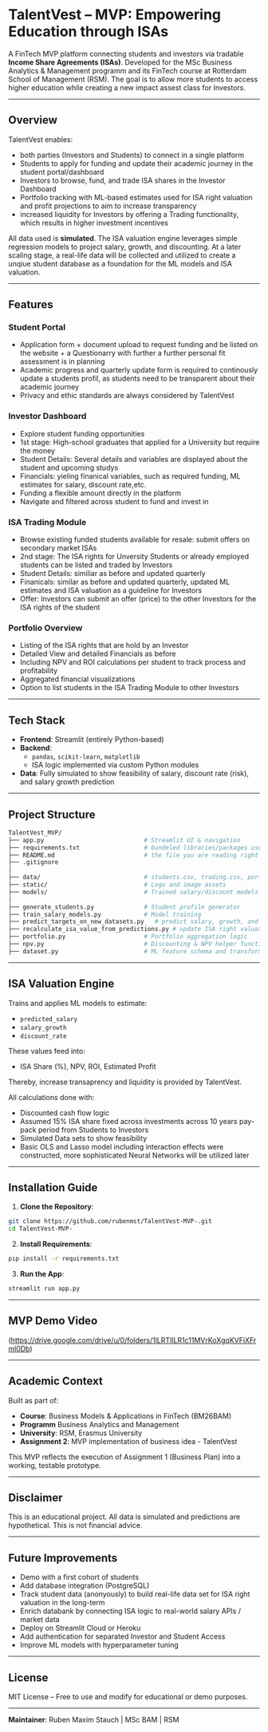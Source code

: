 # TalentVest – MVP: Empowering Education through ISAs

A FinTech MVP platform connecting students and investors via tradable **Income Share Agreements (ISAs)**. Developed for the MSc Business Analytics & Management programm and its FinTech course at Rotterdam School of Management (RSM). The goal is to allow more students to access higher education while creating a new impact assest class for Investors. 

---

## Overview

TalentVest enables:
* both parties (Investors and Students) to connect in a single platform 
* Students to apply for funding and update their academic journey in the student portal/dashboard
* Investors to browse, fund, and trade ISA shares in the Investor Dashboard 
* Portfolio tracking with ML-based estimates used for ISA right valuation and profit projections to aim to increase transparency 
* increased liquidity for Investors by offering a Trading functionality, which results in higher investment incentives 

All data used is **simulated**. The ISA valuation engine leverages simple regression models to project salary, growth, and discounting. At a later scaling stage, a real-life data will be collected and utilized to create a unqiue student database as a foundation for the ML models and ISA valuation. 

---

## Features

### Student Portal

* Application form + document upload to request funding and be listed on the website + a Questionarry with further a further personal fit assessment is in planning
* Academic progress and quarterly update form is required to continously update a students profil, as students need to be transparent about their academic journey
* Privacy and ethic standards are always considered by TalentVest 

### Investor Dashboard

* Explore student funding opportunities
* 1st stage: High-school graduates that applied for a University but require the money 
* Student Details: Several details and variables are displayed about the student and upcoming studys
* Financials: yieling finanical variables, such as required funding, ML estimates for salary, discount rate,etc. 
* Funding a flexible amount directly in the platform 
* Navigate and filtered across student to fund and invest in


### ISA Trading Module

* Browse existing funded students available for resale: submit offers on secondary market ISAs
* 2nd stage: The ISA rights for Unversity Students or already employed students can be listed and traded by Investors 
* Student Details: similiar as before and updated quarterly 
* Finanicals: similar as before and updated quarterly, updated ML estimates and ISA valuation as a guideline for Investors 
* Offer: Investors can submit an offer (price) to the other Investors for the ISA rights of the student 

### Portfolio Overview

* Listing of the ISA rights that are hold by an Investor
* Detailed View and detailed Financials as before
* Including NPV and ROI calculations per student to track process and profitability 
* Aggregated financial visualizations
* Option to list students in the ISA Trading Module to other Investors 

---

## Tech Stack

* **Frontend**: Streamlit (entirely Python-based)
* **Backend**:
  * `pandas`, `scikit-learn`, `matplotlib`
  * ISA logic implemented via custom Python modules
* **Data**: Fully simulated to show feasibility of salary, discount rate (risk), and salary growth prediction 

---

## Project Structure

```bash
TalentVest_MVP/
├── app.py                            # Streamlit UI & navigation
├── requirements.txt                  # bundeled libraries/packages used  
├── README.md                         # the file you are reading right now  
├── .gitignore
│
├── data/                             # students.csv, trading.csv, portfolio_sample.csv (simulated profiles with ML estimates)
├── static/                           # Logo and image assets 
├── models/                           # Trained salary/discount models
│
├── generate_students.py              # Student profile generator 
├── train_salary_models.py            # Model training
├── predict_targets_on_new_datasets.py   # predict salary, growth, and discount rate  
├── recalculate_isa_value_from_predictions.py # update ISA right valuation for simulated data sets used 
├── portfolio.py                      # Portfolio aggregation logic
├── npv.py                            # Discounting & NPV helper functions
├── dataset.py                        # ML feature schema and transformations
```

---

## ISA Valuation Engine

Trains and applies ML models to estimate:

* `predicted_salary`
* `salary_growth`
* `discount_rate`

These values feed into:

* ISA Share (%), NPV, ROI, Estimated Profit 

Thereby, increase transaprency and liquidity is provided by TalentVest. 

All calculations done with:

* Discounted cash flow logic
* Assumed 15% ISA share fixed across investments across 10 years pay-pack period from Students to Investors 
* Simulated Data sets to show feasibility 
* Basic OLS and Lasso model including interaction effects were constructed, more sophisticated Neural Networks will be utilized later  

---

## Installation Guide

1. **Clone the Repository**:

```bash
git clone https://github.com/rubenmst/TalentVest-MVP-.git
cd TalentVest-MVP-
```

2. **Install Requirements**:

```bash
pip install -r requirements.txt
```

3. **Run the App**:

```bash
streamlit run app.py
```

---

## MVP Demo Video

(https://drive.google.com/drive/u/0/folders/1lLRTIlLR1c11MVrKoXgqKVFiXFrml0Db)

---

## Academic Context

Built as part of:

* **Course**: Business Models & Applications in FinTech (BM26BAM)
* **Programm** Business Analytics and Management 
* **University**: RSM, Erasmus University
* **Assignment 2**: MVP implementation of business idea - TalentVest 

This MVP reflects the execution of Assignment 1 (Business Plan) into a working, testable prototype.

---

## Disclaimer

This is an educational project. All data is simulated and predictions are hypothetical. This is not financial advice.

---

## Future Improvements

* Demo with a first cohort of students 
* Add database integration (PostgreSQL)
* Track student data (anonyously) to build real-life data set for ISA right valuation in the long-term   
* Enrich databank by connecting ISA logic to real-world salary APIs / market data
* Deploy on Streamlit Cloud or Heroku
* Add authentication for separated Investor and Student Access 
* Improve ML models with hyperparameter tuning

---

## License

MIT License – Free to use and modify for educational or demo purposes.

---

**Maintainer**: Ruben Maxim Stauch | MSc BAM | RSM
